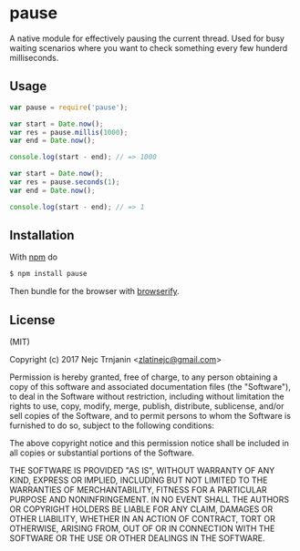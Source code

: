 # pause

A native module for effectively pausing the current thread. Used for busy waiting scenarios where you want to check something every few hunderd milliseconds.

## Usage

```js
var pause = require('pause');

var start = Date.now();
var res = pause.millis(1000);
var end = Date.now();

console.log(start - end); // => 1000

var start = Date.now();
var res = pause.seconds(1);
var end = Date.now();

console.log(start - end); // => 1

```

## Installation

With [npm](https://npmjs.org) do

```bash
$ npm install pause
```

Then bundle for the browser with
[browserify](https://github.com/substack/node-browserify).

## License

(MIT)

Copyright (c) 2017 Nejc Trnjanin &lt;zlatinejc@gmail.com&gt;

Permission is hereby granted, free of charge, to any person obtaining a copy of
this software and associated documentation files (the "Software"), to deal in
the Software without restriction, including without limitation the rights to
use, copy, modify, merge, publish, distribute, sublicense, and/or sell copies
of the Software, and to permit persons to whom the Software is furnished to do
so, subject to the following conditions:

The above copyright notice and this permission notice shall be included in all
copies or substantial portions of the Software.

THE SOFTWARE IS PROVIDED "AS IS", WITHOUT WARRANTY OF ANY KIND, EXPRESS OR
IMPLIED, INCLUDING BUT NOT LIMITED TO THE WARRANTIES OF MERCHANTABILITY,
FITNESS FOR A PARTICULAR PURPOSE AND NONINFRINGEMENT. IN NO EVENT SHALL THE
AUTHORS OR COPYRIGHT HOLDERS BE LIABLE FOR ANY CLAIM, DAMAGES OR OTHER
LIABILITY, WHETHER IN AN ACTION OF CONTRACT, TORT OR OTHERWISE, ARISING FROM,
OUT OF OR IN CONNECTION WITH THE SOFTWARE OR THE USE OR OTHER DEALINGS IN THE
SOFTWARE.